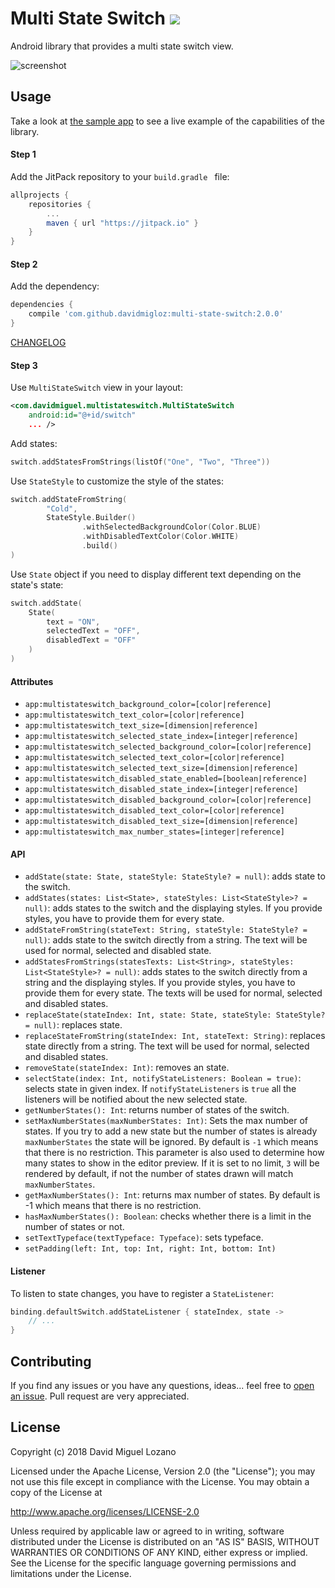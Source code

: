 # Multi State Switch  [![](https://jitpack.io/v/davidmigloz/multi-state-switch.svg)](https://jitpack.io/#davidmigloz/multi-state-switch)

Android library that provides a multi state switch view.

![screenshot](docs/multi-state-switch.gif)

## Usage

Take a look at [the sample app](https://github.com/davidmigloz/multi-state-switch/tree/master/sample) to see a live example of the capabilities of the library.

#### Step 1

Add the JitPack repository to your `build.gradle ` file:

```gradle
allprojects {
	repositories {
		...
		maven { url "https://jitpack.io" }
	}
}
```

#### Step 2

Add the dependency:

```gradle
dependencies {
	compile 'com.github.davidmigloz:multi-state-switch:2.0.0'
}
```

[CHANGELOG](https://github.com/davidmigloz/multi-state-switch/blob/master/CHANGELOG.md)

#### Step 3

Use `MultiStateSwitch` view in your layout:

```xml
<com.davidmiguel.multistateswitch.MultiStateSwitch
    android:id="@+id/switch"
    ... />
```

Add states:

```kotlin
switch.addStatesFromStrings(listOf("One", "Two", "Three"))
```

Use `StateStyle` to customize the style of the states:

```kotlin
switch.addStateFromString(
        "Cold",
        StateStyle.Builder()
                .withSelectedBackgroundColor(Color.BLUE)
                .withDisabledTextColor(Color.WHITE)
                .build()
)
```

Use `State` object if you need to display different text depending on the state's state:

```kotlin
switch.addState(
    State(
        text = "ON",
        selectedText = "OFF",
        disabledText = "OFF"
    )
)
```

#### Attributes

- `app:multistateswitch_background_color=[color|reference]`
- `app:multistateswitch_text_color=[color|reference]`
- `app:multistateswitch_text_size=[dimension|reference]`
- `app:multistateswitch_selected_state_index=[integer|reference]`
- `app:multistateswitch_selected_background_color=[color|reference]`
- `app:multistateswitch_selected_text_color=[color|reference]`
- `app:multistateswitch_selected_text_size=[dimension|reference]`
- `app:multistateswitch_disabled_state_enabled=[boolean|reference]`
- `app:multistateswitch_disabled_state_index=[integer|reference]`
- `app:multistateswitch_disabled_background_color=[color|reference]`
- `app:multistateswitch_disabled_text_color=[color|reference]`
- `app:multistateswitch_disabled_text_size=[dimension|reference]`
- `app:multistateswitch_max_number_states=[integer|reference]`

#### API

- `addState(state: State, stateStyle: StateStyle? = null)`: adds state to the switch.
- `addStates(states: List<State>, stateStyles: List<StateStyle>? = null)`: adds states to the switch and the displaying styles. If you provide styles, you have to provide them for every state.
- `addStateFromString(stateText: String, stateStyle: StateStyle? = null)`: adds state to the switch directly from a string. The text will be used for normal, selected and disabled state.
- `addStatesFromStrings(statesTexts: List<String>, stateStyles: List<StateStyle>? = null)`: adds states to the switch directly from a string and the displaying styles. If you provide styles, you have to provide them for every state. The texts will be used for normal, selected and disabled states.
- `replaceState(stateIndex: Int, state: State, stateStyle: StateStyle? = null)`: replaces state.
- `replaceStateFromString(stateIndex: Int, stateText: String)`: replaces state directly from a string. The text will be used for normal, selected and disabled states.
- `removeState(stateIndex: Int)`: removes an state.
- `selectState(index: Int, notifyStateListeners: Boolean = true)`: selects state in given index. If `notifyStateListeners` is `true` all the listeners will be notified about the new selected state.
- `getNumberStates(): Int`: returns number of states of the switch.
- `setMaxNumberStates(maxNumberStates: Int)`: Sets the max number of states. If you try to add a new state but the number of states is already `maxNumberStates` the state will be ignored. By default is `-1` which means that there is no restriction. This parameter is also used to determine how many states to show in the editor preview. If it is set to no limit, `3` will be rendered by default, if not the number of states drawn will match `maxNumberStates`.
- `getMaxNumberStates(): Int`: returns max number of states. By default is -1 which means that there is no restriction.
- `hasMaxNumberStates(): Boolean`: checks whether there is a limit in the number of states or not.
- `setTextTypeface(textTypeface: Typeface)`: sets typeface.
- `setPadding(left: Int, top: Int, right: Int, bottom: Int)`


#### Listener

To listen to state changes, you have to register a `StateListener`:

```kotlin
binding.defaultSwitch.addStateListener { stateIndex, state ->
    // ...
}
```

## Contributing

If you find any issues or you have any questions, ideas... feel free to [open an issue](https://github.com/davidmigloz/multi-state-switch/issues/new).
Pull request are very appreciated.

## License

Copyright (c) 2018 David Miguel Lozano

Licensed under the Apache License, Version 2.0 (the "License");
you may not use this file except in compliance with the License.
You may obtain a copy of the License at

http://www.apache.org/licenses/LICENSE-2.0

Unless required by applicable law or agreed to in writing, software
distributed under the License is distributed on an "AS IS" BASIS,
WITHOUT WARRANTIES OR CONDITIONS OF ANY KIND, either express or implied.
See the License for the specific language governing permissions and
limitations under the License.

